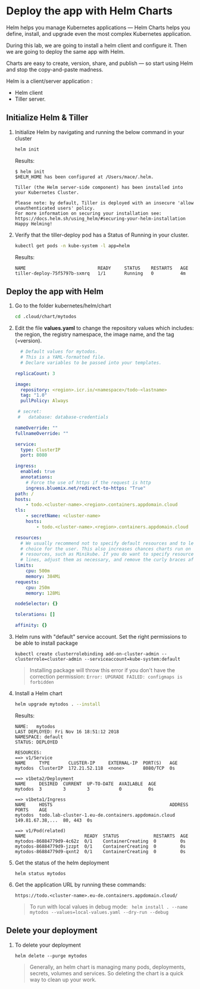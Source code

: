 # Deploy the app with Helm Charts

Helm helps you manage Kubernetes applications — Helm Charts helps you define, install, and upgrade even the most complex Kubernetes application.

During this lab, we are going to install a helm client and configure it. Then we are going to deploy the same app with Helm.

Charts are easy to create, version, share, and publish — so start using Helm and stop the copy-and-paste madness.

Helm is a client/server application :
* Helm client
* Tiller server.

## Initialize Helm & Tiller

1. Initialize Helm by navigating and running the below command in your cluster
    ```sh
    helm init
    ```

    Results:
    ```
    $ helm init
    $HELM_HOME has been configured at /Users/mace/.helm.

    Tiller (the Helm server-side component) has been installed into your Kubernetes Cluster.

    Please note: by default, Tiller is deployed with an insecure 'allow unauthenticated users' policy.
    For more information on securing your installation see: https://docs.helm.sh/using_helm/#securing-your-helm-installation
    Happy Helming!
    ```

1. Verify that the tiller-deploy pod has a Status of Running in your cluster.
    ```sh
    kubectl get pods -n kube-system -l app=helm
    ```

    Results:
    ```
    NAME                           READY     STATUS    RESTARTS   AGE
    tiller-deploy-75f5797b-sxmrq   1/1       Running   0          4m
    ```

## Deploy the app with Helm

1. Go to the folder kubernetes/helm/chart
    ```sh
    cd .cloud/chart/mytodos
    ```

1. Edit the file **values.yaml** to change the repository values which includes: the region, the registry namespace, the image name, and the tag (=version).

    ```yaml
      # Default values for mytodos.
      # This is a YAML-formatted file.
      # Declare variables to be passed into your templates.

    replicaCount: 3

    image:
      repository: <region>.icr.io/<namespace>/todo-<lastname>
      tag: "1.0"
      pullPolicy: Always

     # secret:
     #   database: database-credentials

    nameOverride: ""
    fullnameOverride: ""

    service:
      type: ClusterIP
      port: 8080

    ingress:
      enabled: true
      annotations:
        # Force the use of https if the request is http
        ingress.bluemix.net/redirect-to-https: "True"
    path: /
    hosts:
        - todo.<cluster-name>.<region>.containers.appdomain.cloud
    tls:
        - secretName: <cluster-name>
        hosts:
            - todo.<cluster-name>.<region>.containers.appdomain.cloud

    resources:
      # We usually recommend not to specify default resources and to leave this as a conscious
      # choice for the user. This also increases chances charts run on environments with little
      # resources, such as Minikube. If you do want to specify resources, uncomment the following
      # lines, adjust them as necessary, and remove the curly braces after 'resources:'.
    limits:
        cpu: 500m
        memory: 384Mi
    requests:
        cpu: 250m
        memory: 128Mi

    nodeSelector: {}

    tolerations: []

    affinity: {}
    ```

1. Helm runs with "default" service account. Set the right permissions to be able to install package
    ```
    kubectl create clusterrolebinding add-on-cluster-admin --clusterrole=cluster-admin --serviceaccount=kube-system:default
    ```
    > Installing package will throw this error if you don't have the correction permission: `Error: UPGRADE FAILED: configmaps is forbidden`

1. Install a Helm chart
    ```sh
    helm upgrade mytodos . --install
    ```

    Results:
    ```
    NAME:   mytodos
    LAST DEPLOYED: Fri Nov 16 18:51:12 2018
    NAMESPACE: default
    STATUS: DEPLOYED

    RESOURCES:
    ==> v1/Service
    NAME     TYPE       CLUSTER-IP     EXTERNAL-IP  PORT(S)   AGE
    mytodos  ClusterIP  172.21.52.118  <none>       8080/TCP  0s

    ==> v1beta2/Deployment
    NAME     DESIRED  CURRENT  UP-TO-DATE  AVAILABLE  AGE
    mytodos  3        3        3           0          0s

    ==> v1beta1/Ingress
    NAME     HOSTS                                            ADDRESS           PORTS    AGE
    mytodos  todo.lab-cluster-1.eu-de.containers.appdomain.cloud  149.81.67.38,...  80, 443  0s

    ==> v1/Pod(related)
    NAME                      READY  STATUS             RESTARTS  AGE
    mytodos-86884779d9-4c62z  0/1    ContainerCreating  0         0s
    mytodos-86884779d9-jzzpt  0/1    ContainerCreating  0         0s
    mytodos-86884779d9-qxnt2  0/1    ContainerCreating  0         0s
    ```

1. Get the status of the helm deployment
    ```
    helm status mytodos
    ```

1. Get the application URL by running these commands:
    ```
    https://todo.<cluster-name>.eu-de.containers.appdomain.cloud/
    ```

    > To run with local values in debug mode: ```
    helm install . --name mytodos --values=local-values.yaml --dry-run --debug```

## Delete your deployment

1. To delete your deployment
    ```
    helm delete --purge mytodos
    ```

    > Generally, an helm chart is managing many pods, deployments, secrets, volumes and services. So deleting the chart is a quick way to clean up your work.